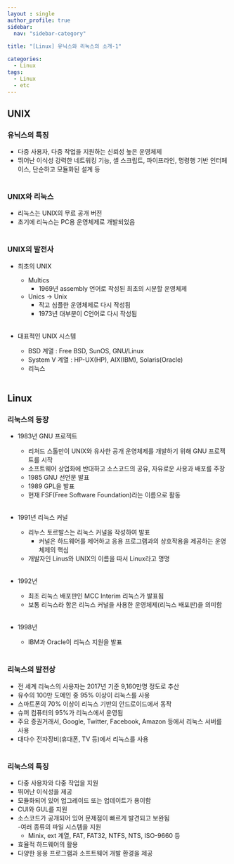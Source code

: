 ```yaml
---
layout : single
author_profile: true
sidebar: 
  nav: "sidebar-category"
  
title: "[Linux] 유닉스와 리눅스의 소개-1"

categories:
  - Linux
tags:
  - Linux
  - etc
---
```


## UNIX

### 유닉스의 특징
- 다중 사용자, 다중 작업을 지원하는 신뢰성 높은 운영체제<br>
- 뛰어난 이식성 강력한 네트워킹 기능, 셸 스크립트, 파이프라인, 명령행 기반 인터페이스, 단순하고 모듈화된 설계 등<br><br>

### UNIX와 리눅스
- 리눅스는 UNIX의 무료 공개 버전<br>
- 초기에 리눅스는 PC용 운영체제로 개발되었음<br><br>

### UNIX의 발전사
- 최초의 UNIX<br>
	- Multics<br>
		- 1969년 assembly 언어로 작성된 최초의 시분할 운영체제<br>
	- Unics → Unix<br>
		- 작고 심플한 운영체제로 다시 작성됨<br>
		- 1973년 대부분이 C언어로 다시 작성됨<br><br>

- 대표적인 UNIX 시스템<br>
	- BSD 계열 : Free BSD, SunOS, GNU/Linux<br>
	- System V 계열 : HP-UX(HP), AIX(IBM), Solaris(Oracle)<br>
	- 리눅스<br><br>

## Linux

### 리눅스의 등장
- 1983년  GNU 프로젝트<br>
	- 리처드 스톨만이 UNIX와 유사한 공개 운영체제를 개발하기 위해 GNU 프로젝트를 시작<br>
	- 소프트웨어 상업화에 반대하고 소스코드의 공유, 자유로운 사용과 배포를 주장<br>
	- 1985 GNU 선언문 발표<br>
	- 1989 GPL을 발표<br>
	- 현재 FSF(Free Software Foundation)라는 이름으로 활동<br><br>

- 1991년 리눅스 커널<br>
	- 리누스 토르발스는 리눅스 커널을 작성하여 발표<br>
		- 커널은 하드웨어를 제어하고 응용 프로그램과의 상호작용을 제공하는 운영체제의 핵심<br>
	- 개발자인 Linus와 UNIX의 이름을 따서 Linux라고 명명<br><br>

- 1992년<br>
	- 최초 리눅스 배포판인 MCC Interim 리눅스가 발표됨<br>
	- 보통 리눅스라 함은 리눅스 커널을 사용한 운영체제(리눅스 배포판)을 의미함<br><br>

- 1998년<br>
	- IBM과 Oracle이 리눅스 지원을 발표<br><br>

### 리눅스의 발전상
- 전 세계 리눅스의 사용자는 2017년 기준 9,160만명 정도로 추산<br>
- 유수의 100만 도메인 중 95% 이상이 리눅스를 사용<br>
- 스마트폰의 70% 이상이 리눅스 기반의 안드로이드에서 동작<br>
- 슈퍼 컴퓨터의 95%가 리눅스에서 운영됨<br>
- 주요 증권거래서, Google, Twitter, Facebook, Amazon 등에서 리눅스 서버를 사용<br>
- 대다수 전자장비(휴대폰, TV 등)에서 리눅스를 사용<br><br>

### 리눅스의 특징
- 다중 사용자와 다중 작업을 지원<br>
- 뛰어난 이식성을 제공<br>
- 모듈화되어 있어 업그레이드 또는 업데이트가 용이함<br>
- CUI와 GUL를 지원<br>
- 소스코드가 공개되어 있어 문제점이 빠르게 발견되고 보완됨<br>
-여러 종류의 파일 시스템을 지원<br>
	- Minix, ext 계열, FAT, FAT32, NTFS, NTS, ISO-9660 등<br>
- 효율적 하드웨어의 활용<br>
- 다양한 응용 프로그램과 소프트웨어 개발 환경을 제공<br><br>

